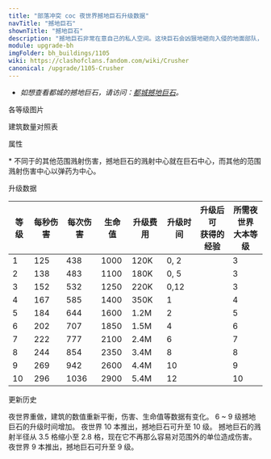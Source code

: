 ```yaml
---
title: "部落冲突 coc 夜世界撼地巨石升级数据"
navTitle: "撼地巨石"
shownTitle: "撼地巨石"
description: "撼地巨石非常在意自己的私人空间。这块巨石会凶狠地砸向入侵的地面部队，将他们碾压！"
module: upgrade-bh
imgFolder: bh_buildings/1105
wiki: https://clashofclans.fandom.com/wiki/Crusher
canonical: /upgrade/1105-Crusher
---
```


- *如想查看都城的撼地巨石，请访问：[都城撼地巨石](/upgrade/220a-Crusher)。*

<UnitInfo :folder="$frontmatter.imgFolder" imgSrc="Crusher10.png" :imgAlt="$frontmatter.navTitle" :description="$frontmatter.description" :isSmallImg="true" />

<SmallTitle>各等级图片</SmallTitle>

<Panel>
    <UnitImgGroup :folder="$frontmatter.imgFolder">
        <UnitImg imgTitle="1 级" imgSrc="Crusher1.png" />
        <UnitImg imgTitle="2 级" imgSrc="Crusher2.png" />
        <UnitImg imgTitle="3 级" imgSrc="Crusher3.png" />
        <UnitImg imgTitle="4 级" imgSrc="Crusher4.png" />
        <UnitImg imgTitle="5 级" imgSrc="Crusher5.png" />
        <UnitImg imgTitle="6 级" imgSrc="Crusher6.png" />
        <UnitImg imgTitle="7 级" imgSrc="Crusher7.png" />
        <UnitImg imgTitle="8 级" imgSrc="Crusher8.png" />
        <UnitImg imgTitle="9 级" imgSrc="Crusher9.png" />
        <UnitImg imgTitle="10 级" imgSrc="Crusher10.png" />
    </UnitImgGroup>
</Panel>

<SmallTitle>建筑数量对照表</SmallTitle>

<BuildingNum>
    <BuildingNumRow title="大本等级" num="1 - 2, 3 - 5, 6 - 10" />
    <BuildingNumRow title="建筑数量" num="    0,     1,      2" />
</BuildingNum>

<SmallTitle>属性</SmallTitle>

<UnitProperties>
    <UnitProperty pKey="占地面积" pValue="3×3" />
    <UnitProperty pKey="判定面积" pValue="2×2" :isJudgeSquare="true" />
    <UnitProperty pKey="伤害类型" pValue="范围伤害" />
    <UnitProperty pKey="伤害半径" pValue="2.8 格<sup>*</sup>" />
    <UnitProperty pKey="攻击的目标" pValue="仅地面目标" />
    <UnitProperty pKey="射程" pValue="2.3 格" />
    <UnitProperty pKey="攻速" pValue="3.5 秒/次" />
</UnitProperties>

\* 不同于的其他范围溅射伤害，撼地巨石的溅射中心就在巨石中心，而其他的范围溅射伤害中心以弹药为中心。

<SmallTitle>升级数据</SmallTitle>

<script setup>
const tableExtraInfo = [
    {
        "column": 4,
        "type": "cost",
        "gpClass": "building",
        "icon": "Gold2"
    },
    {
        "column": 5,
        "type": "time",
        "gpClass": "building"
    },
    {
        "column": 6,
        "type": "exp",
        "icon": "Exp"
    }
];
</script>

<UnitTable :tableExtraInfo="tableExtraInfo">

| 等级 | 每秒伤害 | 每次伤害 | 生命值 | 升级费用 | 升级时间 |升级后可<br>获得的经验|所需夜世界<br>大本等级|
|  --- |   ---   |   ---   |  ---   |   ---   |    ---  |         ---         |         ---        |
|  1   |   125   |   438   |  1000  |   120K  |   0, 2  |                     |          3         |
|  2   |   138   |   483   |  1100  |   180K  |   0, 5  |                     |          3         |
|  3   |   152   |   532   |  1250  |   220K  |   0,12  |                     |          3         |
|  4   |   167   |   585   |  1400  |   350K  |   1     |                     |          4         |
|  5   |   184   |   644   |  1600  |   1.2M  |   2     |                     |          5         |
|  6   |   202   |   707   |  1850  |   1.5M  |   4     |                     |          6         |
|  7   |   222   |   777   |  2100  |   2.4M  |   6     |                     |          7         |
|  8   |   244   |   854   |  2350  |   3.4M  |   8     |                     |          8         |
|  9   |   269   |   942   |  2600  |   4.4M  |   10    |                     |          9         |
| 10   |   296   |  1036   |  2900  |   5.4M  |   12    |                     |         10         |

</UnitTable>

<SmallTitle>更新历史</SmallTitle>

<Timeline>
    <TimelineItem date="2023/05/15">
        <TimelineRow>夜世界重做，建筑的数值重新平衡，伤害、生命值等数据有变化。</TimelineRow>
        <TimelineRow>6 ~ 9 级撼地巨石的升级时间增加。</TimelineRow>
        <TimelineRow>夜世界 10 本推出，撼地巨石可升至 10 级。</TimelineRow>
    </TimelineItem>
        <TimelineItem date="2020/06/22">
        <TimelineRow>撼地巨石的溅射半径从 3.5 格缩小至 2.8 格，现在它不再那么容易对范围外的单位造成伤害。</TimelineRow>
    </TimelineItem>
    <TimelineItem date="2019/06/18">
        <TimelineRow>夜世界 9 本推出，撼地巨石可升至 9 级。</TimelineRow>
    </TimelineItem>
    <TimelineItem :historyBottom="true" />
</Timeline>